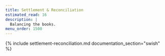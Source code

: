 ```yaml
---
title: Settlement & Reconciliation
estimated_read: 16
description: |
  Balancing the books.
menu_order: 1500
---
```


{% include settlement-reconciliation.md documentation_section="swish" %}
